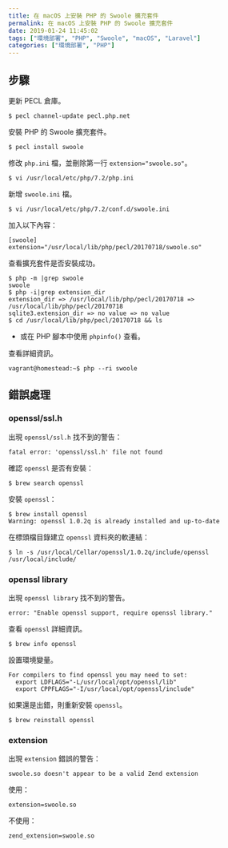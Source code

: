 ```yaml
---
title: 在 macOS 上安裝 PHP 的 Swoole 擴充套件
permalink: 在 macOS 上安裝 PHP 的 Swoole 擴充套件
date: 2019-01-24 11:45:02
tags: ["環境部署", "PHP", "Swoole", "macOS", "Laravel"]
categories: ["環境部署", "PHP"]
---
```


## 步驟
更新 PECL 倉庫。
```
$ pecl channel-update pecl.php.net
```

安裝 PHP 的 Swoole 擴充套件。
```
$ pecl install swoole
```

修改 `php.ini` 檔，並刪除第一行 `extension="swoole.so"`。
```
$ vi /usr/local/etc/php/7.2/php.ini
```

新增 `swoole.ini` 檔。
```
$ vi /usr/local/etc/php/7.2/conf.d/swoole.ini
```
加入以下內容：
```
[swoole]
extension="/usr/local/lib/php/pecl/20170718/swoole.so"
```

查看擴充套件是否安裝成功。
```
$ php -m |grep swoole
swoole
$ php -i|grep extension_dir
extension_dir => /usr/local/lib/php/pecl/20170718 => /usr/local/lib/php/pecl/20170718
sqlite3.extension_dir => no value => no value
$ cd /usr/local/lib/php/pecl/20170718 && ls
```
- 或在 PHP 腳本中使用 `phpinfo()` 查看。

查看詳細資訊。
```
vagrant@homestead:~$ php --ri swoole
```

## 錯誤處理
### openssl/ssl.h
出現 `openssl/ssl.h` 找不到的警告：
```
fatal error: 'openssl/ssl.h' file not found
```

確認 `openssl` 是否有安裝：
```
$ brew search openssl
```

安裝 `openssl`：
```
$ brew install openssl
Warning: openssl 1.0.2q is already installed and up-to-date
```

在標頭檔目錄建立 `openssl` 資料夾的軟連結：
```
$ ln -s /usr/local/Cellar/openssl/1.0.2q/include/openssl /usr/local/include/
```

### openssl library
出現 `openssl library` 找不到的警告。
```
error: "Enable openssl support, require openssl library."
```

查看 `openssl` 詳細資訊。
```
$ brew info openssl
```
設置環境變量。
```
For compilers to find openssl you may need to set:
  export LDFLAGS="-L/usr/local/opt/openssl/lib"
  export CPPFLAGS="-I/usr/local/opt/openssl/include"
```

如果還是出錯，則重新安裝 `openssl`。
```
$ brew reinstall openssl
```

### extension
出現 `extension` 錯誤的警告：
```
swoole.so doesn't appear to be a valid Zend extension
```

使用：
```
extension=swoole.so
```

不使用：
```
zend_extension=swoole.so
```
